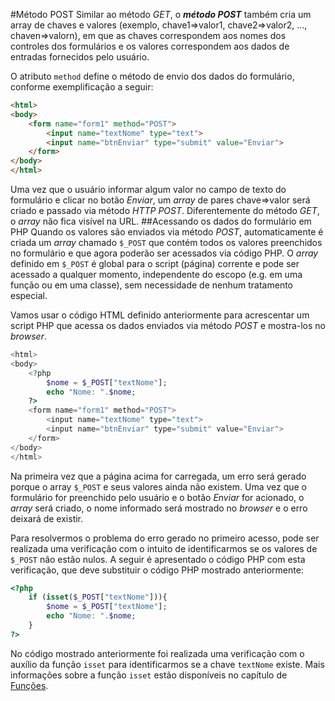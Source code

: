 #Método POST
Similar ao método *GET*, o ***método POST*** também cria um array de chaves e valores (exemplo, chave1=>valor1, chave2=>valor2, ..., chaven=>valorn), em que as chaves correspondem aos nomes dos controles dos formulários e os valores correspondem aos dados de entradas fornecidos pelo usuário. 

O atributo `method` define o método de envio dos dados do formulário, conforme exemplificação a seguir:

```html
<html>
<body>
    <form name="form1" method="POST">
        <input name="textNome" type="text">
        <input name="btnEnviar" type="submit" value="Enviar">
    </form>
</body>
</html>
```

Uma vez que o usuário informar algum valor no campo de texto do formulário e clicar no botão *Enviar*, um *array* de pares chave=>valor será criado e passado via método *HTTP POST*. Diferentemente do método *GET*, o *array* não fica visível na URL.
##Acessando os dados do formulário em PHP
Quando os valores são enviados via método *POST*, automaticamente é criada um *array* chamado `$_POST` que contém todos os valores preenchidos no formulário e que agora poderão ser acessados via código PHP. O *array* definido em `$_POST` é global para o script (página) corrente e pode ser acessado a qualquer momento, independente do escopo (e.g. em uma função ou em uma classe), sem necessidade de nenhum tratamento especial. 

Vamos usar o código HTML definido anteriormente para acrescentar um script PHP que acessa os dados enviados via método *POST* e mostra-los no *browser*. 
```php
<html>
<body>
    <?php
        $nome = $_POST["textNome"];
        echo "Nome: ".$nome;
    ?>
    <form name="form1" method="POST">
        <input name="textNome" type="text">
        <input name="btnEnviar" type="submit" value="Enviar">
    </form>
</body>
</html>
```

Na primeira vez que a página acima for carregada, um erro será gerado porque o array `$_POST` e seus valores ainda não existem. Uma vez que o formulário for preenchido pelo usuário e o botão *Enviar* for acionado, o *array* será criado, o nome informado será mostrado no *browser* e o erro deixará de existir.

Para resolvermos o problema do erro gerado no primeiro acesso, pode ser realizada uma verificação com o intuito de identificarmos se os valores de `$_POST` não estão nulos. A seguir é apresentado o código PHP com esta verificação, que deve substituir o código PHP mostrado anteriormente:

```php
<?php
    if (isset($_POST["textNome"])){
        $nome = $_POST["textNome"];
        echo "Nome: ".$nome;
    }
?>
```
No código mostrado anteriormente foi realizada uma verificação com o auxílio da função `isset` para identificarmos se a chave `textNome` existe. Mais informações sobre a função `isset` estão disponíveis no capítulo de [Funções](../funcoes/README.md). 



